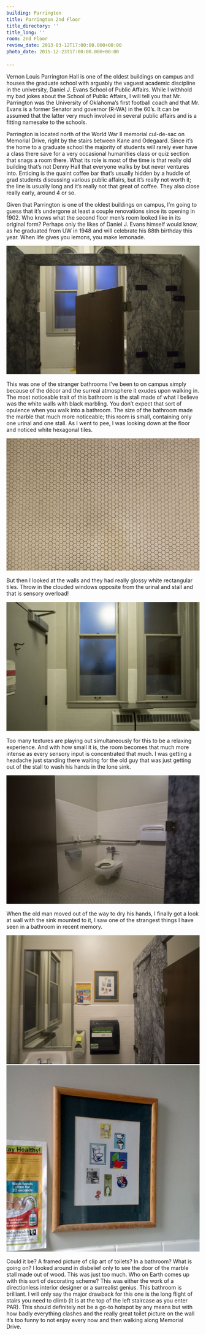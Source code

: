 ```yaml
---
building: Parrington
title: Parrington 2nd Floor
title_directory: ''
title_long: ''
room: 2nd Floor
review_date: 2013-03-12T17:00:00.000+00:00
photo_date: 2015-12-23T17:00:00.000+00:00

---
```

Vernon Louis Parrington Hall is one of the oldest buildings on campus and houses the graduate school with arguably the vaguest academic discipline in the university, Daniel J. Evans School of Public Affairs. While I withhold my bad jokes about the School of Public Affairs, I will tell you that Mr. Parrington was the University of Oklahoma’s first football coach and that Mr. Evans is a former Senator and governor (R-WA) in the 60’s. It can be assumed that the latter very much involved in several public affairs and is a fitting namesake to the schools.

Parrington is located north of the World War II memorial cul-de-sac on Memorial Drive, right by the stairs between Kane and Odegaard. Since it’s the home to a graduate school the majority of students will rarely ever have a class there save for a very occasional humanities class or quiz section that snags a room there. What its role is most of the time is that really old building that’s not Denny Hall that everyone walks by but never ventures into. Enticing is the quaint coffee bar that’s usually hidden by a huddle of grad students discussing various public affairs, but it’s really not worth it; the line is usually long and it’s really not that great of coffee. They also close really early, around 4 or so.

Given that Parrington is one of the oldest buildings on campus, I’m going to guess that it’s undergone at least a couple renovations since its opening in 1902. Who knows what the second floor men’s room looked like in its original form? Perhaps only the likes of Daniel J. Evans himself would know, as he graduated from UW in 1948 and will celebrate his 88th birthday this year. When life gives you lemons, you make lemonade.

<img src="/uploads/par_2_marble.jpg" data-lity />

This was one of the stranger bathrooms I’ve been to on campus simply because of the décor and the surreal atmosphere it exudes upon walking in. The most noticeable trait of this bathroom is the stall made of what I believe was the white walls with black marbling. You don’t expect that sort of opulence when you walk into a bathroom. The size of the bathroom made the marble that much more noticeable; this room is small, containing only one urinal and one stall. As I went to pee, I was looking down at the floor and noticed white hexagonal tiles.

<img src="/uploads/par_2_tiles.jpg" data-lity />

But then I looked at the walls and they had really glossy white rectangular tiles. Throw in the clouded windows opposite from the urinal and stall and that is sensory overload!

<img src="/uploads/par_2_entrance.jpg" data-lity />

Too many textures are playing out simultaneously for this to be a relaxing experience. And with how small it is, the room becomes that much more intense as every sensory input is concentrated that much. I was getting a headache just standing there waiting for the old guy that was just getting out of the stall to wash his hands in the lone sink.

<img src="/uploads/par_2_toilet.jpg" data-lity />

When the old man moved out of the way to dry his hands, I finally got a look at wall with the sink mounted to it, I saw one of the strangest things I have seen in a bathroom in recent memory.

<img src="/uploads/par_2_big.jpg" data-lity />
<img src="/uploads/par_2_clipart.jpg" data-lity />

Could it be? A framed picture of clip art of toilets? In a bathroom? What is going on? I looked around in disbelief only to see the door of the marble stall made out of wood. This was just too much. Who on Earth comes up with this sort of decorating scheme? This was either the work of a directionless interior designer or a surrealist genius. This bathroom is brilliant. I will only say the major drawback for this one is the long flight of stairs you need to climb (it is at the top of the left staircase as you enter PAR). This should definitely not be a go-to hotspot by any means but with how badly everything clashes and the really great toilet picture on the wall it’s too funny to not enjoy every now and then walking along Memorial Drive.